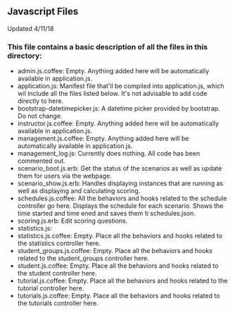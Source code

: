 Javascript Files
---
Updated 4/11/18

### This file contains a basic description of all the files in this directory:

 - admin.js.coffee: Empty. Anything added here will be automatically available in application.js.
 - application.js: Manifest file that'll be compiled into application.js, which wil include all the files listed below. It's not advisable to add code directly to here.
 - bootstrap-datetimepicker.js: A datetime picker provided by bootstrap. Do not change.
 - instructor.js.coffee: Empty. Anything added here will be automatically available in application.js.
 - management.js.coffee: Empty. Anything added here will be automatically available in application.js.
 - management_log.js: Currently does nothing. All code has been commented out.
 - scenario_boot.js.erb: Get the status of the scenarios as well as update them for users via the webpage.
 - scenario_show.js.erb: Handles displaying instances that are running as well as displaying and calculating scoring.
 - schedules.js.coffee: All the behaviors and hooks related to the schedule controller go here. Displays the schedule for each scenario. Shows the time started and time ened and saves them ti schedules.json.
 - scoring.js.erb: Edit scoring questions.
 - statistics.js: 
 - statistics.js.coffee: Empty. Place all the behaviors and hooks related to the statistics controller here.
 - student_groups.js.coffee: Empty. Place all the behaviors and hooks related to the student_groups controller here.
 - student.js.coffee: Empty. Place all the behaviors and hooks related to the student controller here.
 - tutorial.js.coffee:  Empty. Place all the behaviors and hooks related to the tutorial controller here. 
 - tutorials.js.coffee:  Empty. Place all the behaviors and hooks related to the tutorials controller here. 

